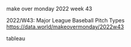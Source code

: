make over monday 2022 week 43

2022/W43: Major League Baseball Pitch Types
https://data.world/makeovermonday/2022w43

tableau
